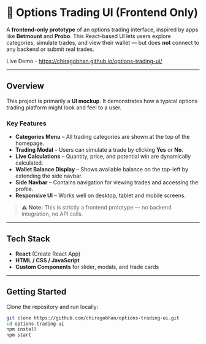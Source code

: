 # 🧮 Options Trading UI (Frontend Only)

A **frontend-only prototype** of an options trading interface, inspired by apps like **Betmount** and **Probo**. This React-based UI lets users explore categories, simulate trades, and view their wallet — but does **not** connect to any backend or submit real trades.   

Live Demo - https://chiragobhan.github.io/options-trading-ui/

---

## Overview

This project is primarily a **UI mockup**. It demonstrates how a typical options trading platform might look and feel to a user.

### Key Features

- **Categories Menu** – All trading categories are shown at the top of the homepage.
- **Trading Modal** – Users can simulate a trade by clicking **Yes** or **No**.
- **Live Calculations** – Quantity, price, and potential win are dynamically calculated.
- **Wallet Balance Display** – Shows available balance on the top-left by extending the side navbar.
- **Side Navbar** – Contains navigation for viewing trades and accessing the profile.
- **Responsive UI** – Works well on desktop, tablet and mobile screens.

> ⚠️ **Note:** This is strictly a frontend prototype — no backend integration, no API calls.

---

## Tech Stack

- **React** (Create React App)
- **HTML / CSS / JavaScript**
- **Custom Components** for slider, modals, and trade cards

---

## Getting Started

Clone the repository and run locally:

```bash
git clone https://github.com/chiragobhan/options-trading-ui.git
cd options-trading-ui
npm install
npm start
